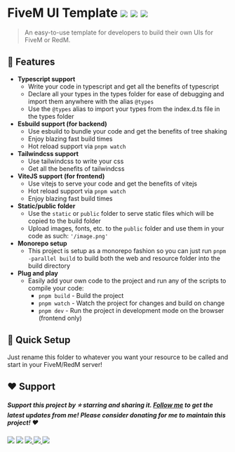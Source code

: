# **FiveM UI Template** <img src="https://img.shields.io/github/languages/code-size/itsgeegeez/fivem-ui-vitejs-template" /> <img src="https://img.shields.io/github/stars/itsgeegeez/fivem-ui-vitejs-template" /> <img src="https://img.shields.io/github/forks/itsgeegeez/fivem-ui-vitejs-template"/>

> An easy-to-use template for developers to build their own UIs for FiveM or RedM.

## 🚀 **Features**
- **Typescript support**
  - Write your code in typescript and get all the benefits of typescript
  - Declare all your types in the types folder for ease of debugging and import them anywhere with the alias `@types`
  - Use the `@types` alias to import your types from the index.d.ts file in the types folder
- **Esbuild support (for backend)**
  - Use esbuild to bundle your code and get the benefits of tree shaking
  - Enjoy blazing fast build times
  - Hot reload support via `pnpm watch`
- **Tailwindcss support**
  - Use tailwindcss to write your css
  - Get all the benefits of tailwindcss
- **ViteJS support (for frontend)**
  - Use vitejs to serve your code and get the benefits of vitejs
  - Hot reload support via `pnpm watch`
  - Enjoy blazing fast build times
- **Static/public folder**
  - Use the `static` or `public` folder to serve static files which will be copied to the build folder
  - Upload images, fonts, etc. to the `public` folder and use them in your code as such: `'/image.png'`
- **Monorepo setup**
  - This project is setup as a monorepo fashion so you can just run `pnpm -parallel build` to build both the web and resource folder into the build directory
- **Plug and play**
  - Easily add your own code to the project and run any of the scripts to compile your code:
    - `pnpm build` - Build the project
    - `pnpm watch` - Watch the project for changes and build on change
    - `pnpm dev` - Run the project in development mode on the browser (frontend only)

## 🚦 **Quick Setup**
Just rename this folder to whatever you want your resource to be called and start in your FiveM/RedM server!
## ❤️ **Support**
##### Support this project by ⭐️ starring and sharing it. [Follow me](https://github.com/itsGeeGeez) to get the latest updates from me! Please consider donating for me to maintain this project! ❤️

<a href="https://www.youtube.com/channel/UCZzDK-7I6nFLMG3cMEHoHyA"><img src="https://img.shields.io/badge/-Youtube-FF0000?logo=Youtube" /></a>
<img src="https://img.shields.io/badge/Discord-zeeGeeG%232776-grey?labelColor=5865F2&logo=youtube" />
<a href="https://github.com/itsGeeGeez">
<img src="https://img.shields.io/badge/Github-181717?logo=Github" />
</a>
<a href="https://twitter.com/CodeShipDotCom">
<img src="https://img.shields.io/badge/Twitter-white?logo=Twitter" />
</a>
<a href="https://paypal.me/itsgeegeez">
<img src="https://img.shields.io/badge/Donate-00457C?logo=Paypal" />
</a>